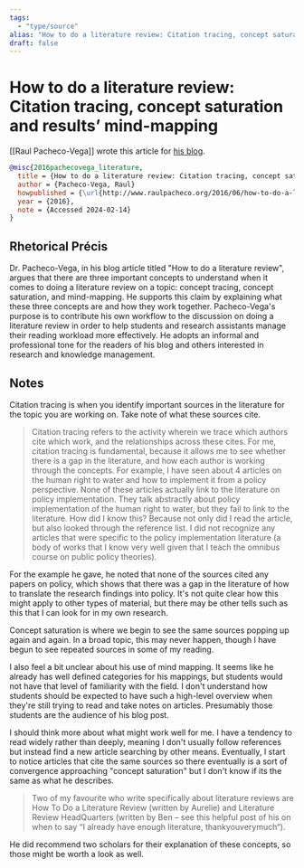 ```yaml
---
tags:
  - "type/source"
alias: "How to do a literature review: Citation tracing, concept saturation and results’ mind-mapping"
draft: false
---
```

# How to do a literature review: Citation tracing, concept saturation and results’ mind-mapping
[[Raul Pacheco-Vega]] wrote this article for [his blog](http://www.raulpacheco.org/2016/06/how-to-do-a-literature-review-citation-tracing-concept-saturation-and-results-mind-mapping/).

```bibtex
@misc{2016pachecovega_literature,
  title = {How to do a literature review: Citation tracing, concept saturation and results’ mind-mapping},
  author = {Pacheco-Vega, Raul}
  howpublished = {\url{http://www.raulpacheco.org/2016/06/how-to-do-a-literature-review-citation-tracing-concept-saturation-and-results-mind-mapping/}},
  year = {2016},
  note = {Accessed 2024-02-14}
}
```

## Rhetorical Précis
Dr. Pacheco-Vega, in his blog article titled "How to do a literature review", argues that there are three important concepts to understand when it comes to doing a literature review on a topic: concept tracing, concept saturation, and mind-mapping. He supports this claim by explaining what these three concepts are and how they work together. Pacheco-Vega's purpose is to contribute his own workflow to the discussion on doing a literature review in order to help students and research assistants manage their reading workload more effectively. He adopts an informal and professional tone for the readers of his blog and others interested in research and knowledge management.

## Notes
Citation tracing is when you identify important sources in the literature for the topic you are working on. Take note of what these sources cite. 

> Citation tracing refers to the activity wherein we trace which authors cite which work, and the relationships across these cites. For me, citation tracing is fundamental, because it allows me to see whether there is a gap in the literature, and how each author is working through the concepts. For example, I have seen about 4 articles on the human right to water and how to implement it from a policy perspective. None of these articles actually link to the literature on policy implementation. They talk abstractly about policy implementation of the human right to water, but they fail to link to the literature. How did I know this? Because not only did I read the article, but also looked through the reference list. I did not recognize any articles that were specific to the policy implementation literature (a body of works that I know very well given that I teach the omnibus course on public policy theories).

For the example he gave, he noted that none of the sources cited any papers on policy, which shows that there was a gap in the literature of how to translate the research findings into policy. It's not quite clear how this might apply to other types of material, but there may be other tells such as this that I can look for in 
my own research.

Concept saturation is where we begin to see the same sources popping up again and again. In a broad topic, this may never happen, though I have begun to see repeated sources in some of my reading.

I also feel a bit unclear about his use of mind mapping. It seems like he already has well defined categories for his mappings, but students would not have that level of familiarity with the field. I don't understand how students should be expected to have such a high-level overview when they're still trying to read and take notes on articles. Presumably those students are the audience of his blog post.

I should think more about what might work well for me. I have a tendency to read widely rather than deeply, meaning I don't usually follow references but instead find a new article searching by other means. Eventually, I start to notice articles that cite the same sources so there eventually is a sort of convergence approaching "concept saturation" but I don't know if its the same as what he describes.

> Two of my favourite who write specifically about literature reviews are How To Do a Literature Review (written by Aurelie) and Literature Review HeadQuarters (written by Ben – see this helpful post of his on when to say “I already have enough literature, thankyouverymuch“).

He did recommend two scholars for their explanation of these concepts, so those might be worth a look as well.